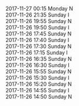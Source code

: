 2017-11-27 00:15 Monday  N  
2017-11-26 21:35 Sunday  I  
2017-11-26 19:55 Sunday  N  
2017-11-26 19:50 Sunday  I  
2017-11-26 17:45 Sunday  N  
2017-11-26 17:40 Sunday  I  
2017-11-26 17:30 Sunday  N  
2017-11-26 17:15 Sunday  I  
2017-11-26 16:35 Sunday  N  
2017-11-26 16:30 Sunday  I  
2017-11-26 15:55 Sunday  N  
2017-11-26 15:30 Sunday  I  
2017-11-26 15:20 Sunday  N  
2017-11-26 14:55 Sunday  I  
2017-11-26 14:50 Sunday  N  
